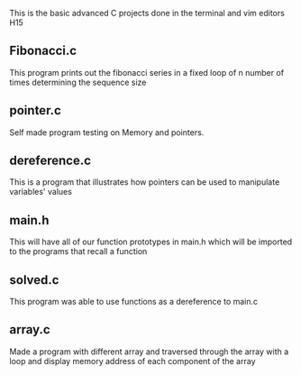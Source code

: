 This is the basic advanced C projects done in the terminal and vim editors
H15

## Fibonacci.c
This program prints out the fibonacci series in a fixed loop of n number of times determining the sequence size

## pointer.c
Self made program testing on Memory and pointers.

## dereference.c
This is a program that illustrates how pointers can be used to manipulate variables' values

## main.h
This will have all of our function prototypes in main.h which will be imported to the programs that recall a function

## solved.c
This program was able to use functions as a dereference to main.c

## array.c
Made a program with different array and traversed through the array with a loop and display memory address of each component of the array
